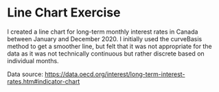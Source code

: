 # Line Chart Exercise

I created a line chart for long-term monthly interest rates in Canada between January and December 2020.
I initially used the curveBasis method to get a smoother line, but felt that it was not appropriate for the
data as it was not technically continuous but rather discrete based on individual months.

Data source: https://data.oecd.org/interest/long-term-interest-rates.htm#indicator-chart
